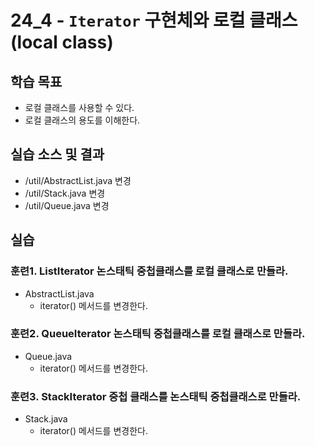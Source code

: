 # 24_4 - `Iterator` 구현체와 로컬 클래스(local class)

## 학습 목표

- 로컬 클래스를 사용할 수 있다.
- 로컬 클래스의 용도를 이해한다.

## 실습 소스 및 결과

- /util/AbstractList.java 변경
- /util/Stack.java 변경
- /util/Queue.java 변경

## 실습

### 훈련1. ListIterator 논스태틱 중첩클래스를 로컬 클래스로 만들라.

- AbstractList.java
  - iterator() 메서드를 변경한다.

### 훈련2. QueueIterator 논스태틱 중첩클래스를 로컬 클래스로 만들라.

- Queue.java
  - iterator() 메서드를 변경한다.

### 훈련3. StackIterator 중첩 클래스를 논스태틱 중첩클래스로 만들라.

- Stack.java
  - iterator() 메서드를 변경한다.
